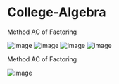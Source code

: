 # College-Algebra
Method AC of Factoring

![image](https://user-images.githubusercontent.com/88465332/135736728-2097cacb-c00b-4e25-92a4-bc7852ed238f.png)
![image](https://user-images.githubusercontent.com/88465332/135736805-b09b61ed-199d-428e-923e-36f821be227e.png)
![image](https://user-images.githubusercontent.com/88465332/135736823-c6dbe288-cb88-49a2-bbbf-dcf54206312c.png)
![image](https://user-images.githubusercontent.com/88465332/135736925-1a01e84c-3e03-46ba-be1e-c516b139a45a.png)

Method AC of Factoring

![image](https://user-images.githubusercontent.com/88465332/135736917-87ea587b-dbde-46bf-8b16-ca219af62867.png)
